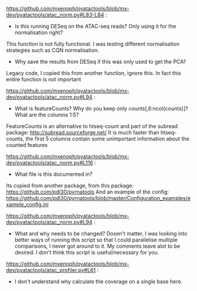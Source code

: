 https://github.com/mxenoph/pyatactools/blob/mx-dev/pyatactools/atac_norm.py#L83-L84 :

 * Is this running DESeq on the ATAC-seq reads? Only using it for the
 normalisation right?

 This function is not fully functional. I was testing different normalisation strategies such as CQN normalisation.

 * Why save the results from DESeq if this was only used to get the PCA?

 Legacy code, I copied this from another function, ignore this. In fact this entire function is not important

https://github.com/mxenoph/pyatactools/blob/mx-dev/pyatactools/atac_norm.py#L94 :

 * What is featureCounts? Why do you keep only counts[,6:ncol(counts)]? What are the columns 1:5?
 
FeatureCounts is an alternative to htseq-count and part of the subread package: http://subread.sourceforge.net/ It is much faster than htseq-counts, the first 5 columns contain some unimportant information about the counted features

https://github.com/mxenoph/pyatactools/blob/mx-dev/pyatactools/atac_norm.py#L116 :

 * What file is this documented in?
 
 Its copied from another package, from this package: https://github.com/pdl30/pyrnatools And an example of the config: https://github.com/pdl30/pyrnatools/blob/master/Configuration_examples/example_config.ini

https://github.com/mxenoph/pyatactools/blob/mx-dev/pyatactools/atac_norm.py#L94 :

 * What and why needs to be changed?
Dosen't matter, I was looking into better ways of running this script so that I could parallelise multiple comparisons, I never got around to it. My comments leave alot to be desired.
I don't think this script is useful/necessary for you.

https://github.com/mxenoph/pyatactools/blob/mx-dev/pyatactools/atac_profiler.py#L61 :

 * I don't understand why calculate the coverage on a single base here.
